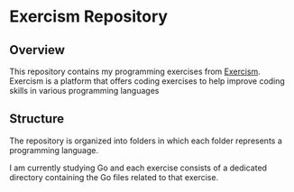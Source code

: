 # Exercism Repository

## Overview
This repository contains my programming exercises from [Exercism](https://exercism.org/). Exercism is a platform that offers coding exercises to help improve coding skills in various programming languages

## Structure

The repository is organized into folders in which each folder represents a programming language.

I am currently studying Go and each exercise consists of a dedicated directory containing the Go files related to that exercise.


